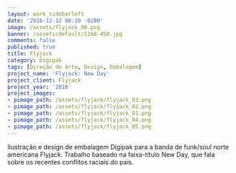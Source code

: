 ```yaml
---
layout: work_sidebarleft
date: '2016-12-12 00:10 -0200'
image: /assets/flyjack_00.png
banner: /assets/default/1160-450.jpg
comments: false
published: true
title: Flyjack
category: Digipak
tags: [Direção de Arte, Design, Embalagem]
project_name: 'Flyjack: New Day'
project_client: Flyjack
project_year: '2016'
project_images:
- pimage_path: /assets/flyjack/flyjack_03.png
- pimage_path: /assets/flyjack/flyjack_02.png
- pimage_path: /assets/flyjack/flyjack_01.png
- pimage_path: /assets/flyjack/flyjack_04.png
- pimage_path: /assets/flyjack/flyjack_05.png
---
```

Ilustração e design de embalagem Digipak para a banda de funk/soul norte americana Flyjack. Trabalho baseado na faixa-título New Day, que fala sobre os recentes conflitos raciais do país.
